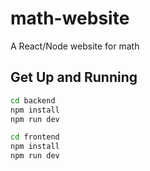 # math-website
A React/Node website for math

## Get Up and Running

```bash
cd backend
npm install
npm run dev

cd frontend
npm install
npm run dev
```
